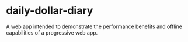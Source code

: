 # daily-dollar-diary
A web app intended to demonstrate the performance benefits and offline capabilities of a progressive web app.
